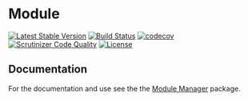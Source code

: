 # Module

[![Latest Stable Version](https://poser.pugx.org/2dojo/module/v/stable)](https://packagist.org/packages/2dojo/module)
[![Build Status](https://travis-ci.org/2dojo/module.svg?branch=master)](https://travis-ci.org/2dojo/module)
[![codecov](https://codecov.io/gh/2dojo/module/branch/master/graph/badge.svg)](https://codecov.io/gh/2dojo/module)
[![Scrutinizer Code Quality](https://scrutinizer-ci.com/g/2dojo/module/badges/quality-score.png?b=master)](https://scrutinizer-ci.com/g/2dojo/module/?branch=master)
[![License](https://poser.pugx.org/2dojo/module/license)](https://packagist.org/packages/2dojo/module)

## Documentation
For the documentation and use see the the [Module Manager](https://github.com/2dojo/module_manager) package.